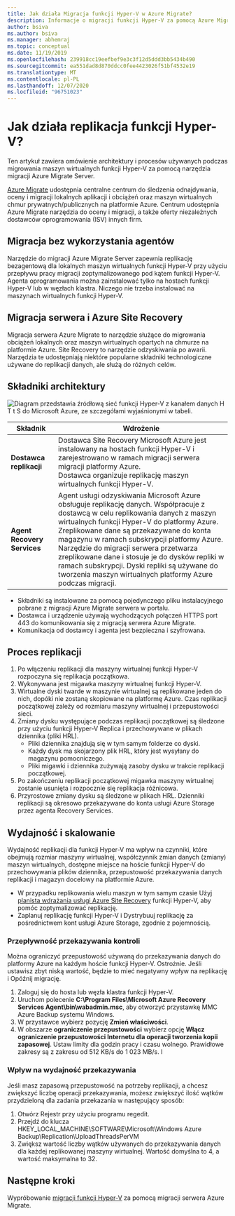 ```yaml
---
title: Jak działa Migracja funkcji Hyper-V w Azure Migrate?
description: Informacje o migracji funkcji Hyper-V za pomocą Azure Migrate
author: bsiva
ms.author: bsiva
ms.manager: abhemraj
ms.topic: conceptual
ms.date: 11/19/2019
ms.openlocfilehash: 239918cc19eefbef9e3c3f12d5ddd3bb5434b490
ms.sourcegitcommit: ea551dad8d870ddcc0fee4423026f51bf4532e19
ms.translationtype: MT
ms.contentlocale: pl-PL
ms.lasthandoff: 12/07/2020
ms.locfileid: "96751023"
---
```

# <a name="how-does-hyper-v-replication-work"></a>Jak działa replikacja funkcji Hyper-V?

Ten artykuł zawiera omówienie architektury i procesów używanych podczas migrowania maszyn wirtualnych funkcji Hyper-V za pomocą narzędzia migracji Azure Migrate Server.

[Azure Migrate](migrate-services-overview.md) udostępnia centralne centrum do śledzenia odnajdywania, oceny i migracji lokalnych aplikacji i obciążeń oraz maszyn wirtualnych chmur prywatnych/publicznych na platformie Azure. Centrum udostępnia Azure Migrate narzędzia do oceny i migracji, a także oferty niezależnych dostawców oprogramowania (ISV) innych firm.

## <a name="agentless-migration"></a>Migracja bez wykorzystania agentów

Narzędzie do migracji Azure Migrate Server zapewnia replikację bezagentową dla lokalnych maszyn wirtualnych funkcji Hyper-V przy użyciu przepływu pracy migracji zoptymalizowanego pod kątem funkcji Hyper-V. Agenta oprogramowania można zainstalować tylko na hostach funkcji Hyper-V lub w węzłach klastra. Niczego nie trzeba instalować na maszynach wirtualnych funkcji Hyper-V.

## <a name="server-migration-and-azure-site-recovery"></a>Migracja serwera i Azure Site Recovery

Migracja serwera Azure Migrate to narzędzie służące do migrowania obciążeń lokalnych oraz maszyn wirtualnych opartych na chmurze na platformie Azure. Site Recovery to narzędzie odzyskiwania po awarii. Narzędzia te udostępniają niektóre popularne składniki technologiczne używane do replikacji danych, ale służą do różnych celów. 


## <a name="architectural-components"></a>Składniki architektury

![Diagram przedstawia źródłową sieć funkcji Hyper-V z kanałem danych H T t S do Microsoft Azure, ze szczegółami wyjaśnionymi w tabeli.](./media/hyper-v-replication-architecture/architecture.png)



**Składnik** | **Wdrożenie** | 
--- | --- 
**Dostawca replikacji** | Dostawca Site Recovery Microsoft Azure jest instalowany na hostach funkcji Hyper-V i zarejestrowano w ramach migracji serwera migracji platformy Azure.<br/> Dostawca organizuje replikację maszyn wirtualnych funkcji Hyper-V.
**Agent Recovery Services** | Agent usługi odzyskiwania Microsoft Azure obsługuje replikację danych. Współpracuje z dostawcą w celu replikowania danych z maszyn wirtualnych funkcji Hyper-V do platformy Azure.<br/> Zreplikowane dane są przekazywane do konta magazynu w ramach subskrypcji platformy Azure. Narzędzie do migracji serwera przetwarza zreplikowane dane i stosuje je do dysków repliki w ramach subskrypcji. Dyski repliki są używane do tworzenia maszyn wirtualnych platformy Azure podczas migracji.

- Składniki są instalowane za pomocą pojedynczego pliku instalacyjnego pobrane z migracji Azure Migrate serwera w portalu.
- Dostawca i urządzenie używają wychodzących połączeń HTTPS port 443 do komunikowania się z migracją serwera Azure Migrate.
- Komunikacja od dostawcy i agenta jest bezpieczna i szyfrowana.


## <a name="replication-process"></a>Proces replikacji

1. Po włączeniu replikacji dla maszyny wirtualnej funkcji Hyper-V rozpoczyna się replikacja początkowa.
2. Wykonywana jest migawka maszyny wirtualnej funkcji Hyper-V.
3. Wirtualne dyski twarde w maszynie wirtualnej są replikowane jeden do nich, dopóki nie zostaną skopiowane na platformę Azure. Czas replikacji początkowej zależy od rozmiaru maszyny wirtualnej i przepustowości sieci.
4. Zmiany dysku występujące podczas replikacji początkowej są śledzone przy użyciu funkcji Hyper-V Replica i przechowywane w plikach dziennika (pliki HRL).
    - Pliki dziennika znajdują się w tym samym folderze co dyski.
    - Każdy dysk ma skojarzony plik HRL, który jest wysyłany do magazynu pomocniczego.
    - Pliki migawki i dziennika zużywają zasoby dysku w trakcie replikacji początkowej.
4. Po zakończeniu replikacji początkowej migawka maszyny wirtualnej zostanie usunięta i rozpocznie się replikacja różnicowa.
5. Przyrostowe zmiany dysku są śledzone w plikach HRL. Dzienniki replikacji są okresowo przekazywane do konta usługi Azure Storage przez agenta Recovery Services.


## <a name="performance-and-scaling"></a>Wydajność i skalowanie

Wydajność replikacji dla funkcji Hyper-V ma wpływ na czynniki, które obejmują rozmiar maszyny wirtualnej, współczynnik zmian danych (zmiany) maszyn wirtualnych, dostępne miejsce na hoście funkcji Hyper-V do przechowywania plików dziennika, przepustowość przekazywania danych replikacji i magazyn docelowy na platformie Azure.

- W przypadku replikowania wielu maszyn w tym samym czasie Użyj [planista wdrażania usługi Azure Site Recovery](../site-recovery/hyper-v-deployment-planner-overview.md) funkcji Hyper-V, aby pomóc zoptymalizować replikację.
- Zaplanuj replikację funkcji Hyper-V i Dystrybuuj replikację za pośrednictwem kont usługi Azure Storage, zgodnie z pojemnością.

### <a name="control-upload-throughput"></a>Przepływność przekazywania kontroli

Można ograniczyć przepustowość używaną do przekazywania danych do platformy Azure na każdym hoście funkcji Hyper-V. Ostrożnie. Jeśli ustawisz zbyt niską wartość, będzie to mieć negatywny wpływ na replikację i Opóźnij migrację.


1. Zaloguj się do hosta lub węzła klastra funkcji Hyper-V.
2. Uruchom polecenie **C:\Program Files\Microsoft Azure Recovery Services Agent\bin\wabadmin.msc**, aby otworzyć przystawkę MMC Azure Backup systemu Windows.
3. W przystawce wybierz pozycję **Zmień właściwości**.
4. W obszarze **ograniczenie przepustowości** wybierz opcję **Włącz ograniczenie przepustowości Internetu dla operacji tworzenia kopii zapasowej**. Ustaw limity dla godzin pracy i czasu wolnego. Prawidłowe zakresy są z zakresu od 512 KB/s do 1 023 MB/s.
I

### <a name="influence-upload-efficiency"></a>Wpływ na wydajność przekazywania

Jeśli masz zapasową przepustowość na potrzeby replikacji, a chcesz zwiększyć liczbę operacji przekazywania, możesz zwiększyć ilość wątków przydzieloną dla zadania przekazania w następujący sposób:

1. Otwórz Rejestr przy użyciu programu regedit.
2. Przejdź do klucza HKEY_LOCAL_MACHINE\SOFTWARE\Microsoft\Windows Azure Backup\Replication\UploadThreadsPerVM
3. Zwiększ wartość liczby wątków używanych do przekazywania danych dla każdej replikowanej maszyny wirtualnej. Wartość domyślna to 4, a wartość maksymalna to 32. 




## <a name="next-steps"></a>Następne kroki

Wypróbowanie [migracji funkcji Hyper-V](tutorial-migrate-hyper-v.md) za pomocą migracji serwera Azure Migrate.
